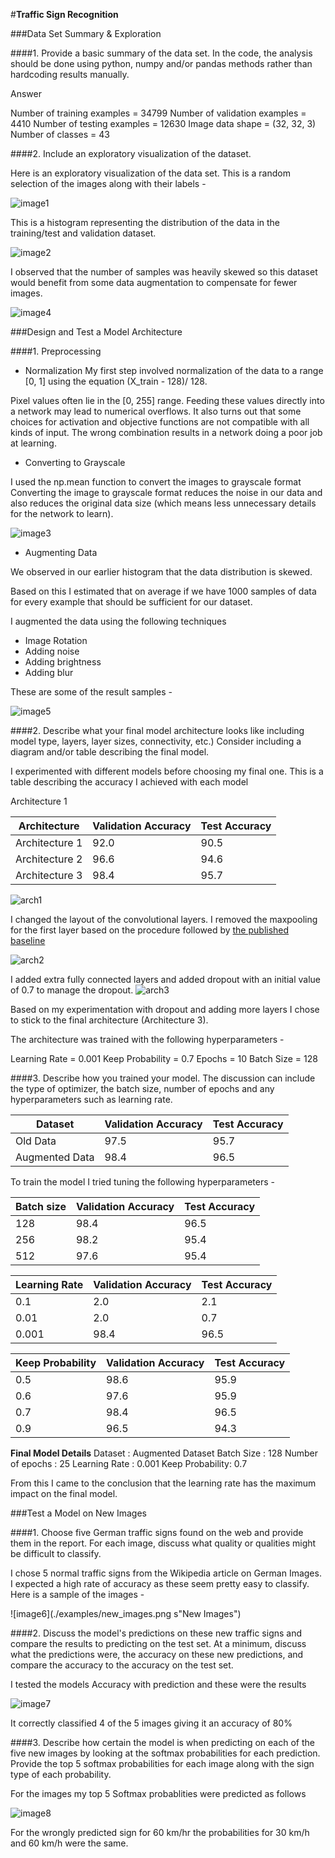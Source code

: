 #**Traffic Sign Recognition**

###Data Set Summary & Exploration

####1. Provide a basic summary of the data set. In the code, the analysis should be done using python, numpy and/or pandas methods rather than hardcoding results manually.

Answer

Number of training examples = 34799
Number of validation examples = 4410
Number of testing examples = 12630
Image data shape = (32, 32, 3)
Number of classes = 43

####2. Include an exploratory visualization of the dataset.

Here is an exploratory visualization of the data set. This is a random selection of the images along with their labels -


![image1](./examples/dataset1.png "Dataset 1")

This is a histogram representing the distribution of the data in the training/test and validation dataset.

![image2](./examples/train_test_validation_histogram.png "Data Distribution")

I observed that the number of samples was heavily skewed so this dataset would benefit from some data augmentation to compensate for fewer images.

![image4](./examples/skewed.png "Skewed data distribution")

###Design and Test a Model Architecture

####1. Preprocessing

- Normalization
My first step involved normalization of the data to a range [0, 1] using the equation (X_train - 128)/ 128.

Pixel values often lie in the [0, 255] range. Feeding these values directly into a network may lead to numerical overflows. It also turns out that some choices for activation and objective functions are not compatible with all kinds of input. The wrong combination results in a network doing a poor job at learning.

- Converting to Grayscale

I used the np.mean function to convert the images to grayscale format
Converting the image to grayscale format reduces the noise in our data and also reduces the original data size (which means less unnecessary details for the network to learn).

![image3](./examples/original_grayscale_normal.png "Original VS Grayscale VS Normalized")

- Augmenting Data

We observed in our earlier histogram that the data distribution is skewed.

Based on this I estimated that on average if we have 1000 samples of data for every example that should be sufficient for our dataset.

I augmented the data using the following techniques
- Image Rotation
- Adding noise
- Adding brightness
- Adding blur

These are some of the result samples -

![image5](./examples/transformations.png "Transformations")


####2. Describe what your final model architecture looks like including model type, layers, layer sizes, connectivity, etc.) Consider including a diagram and/or table describing the final model.

I experimented with different models before choosing my final one. This is a table describing the accuracy I achieved with each model

Architecture 1

| Architecture   | Validation Accuracy | Test Accuracy |
|----------------|---------------------|---------------|
| Architecture 1 | 92.0                | 90.5          |
| Architecture 2 | 96.6                | 94.6          |
| Architecture 3 | 98.4                | 95.7          |

![arch1](./examples/arch1.png "Architecture 1")


I changed the layout of the convolutional layers. I removed the maxpooling for the first layer based on the procedure followed by [the published baseline](http://yann.lecun.com/exdb/publis/pdf/sermanet-ijcnn-11.pdf)


![arch2](./examples/arch2.png "Architecture 2")

I added extra fully connected layers and added dropout with an initial value of 0.7 to manage the dropout.
![arch3](./examples/arch3.png "Architecture 3")


Based on my experimentation with dropout and adding more layers I chose to stick to the final architecture (Architecture 3).

The architecture was trained with the following hyperparameters -

Learning Rate = 0.001
Keep Probability = 0.7
Epochs = 10
Batch Size = 128

####3. Describe how you trained your model. The discussion can include the type of optimizer, the batch size, number of epochs and any hyperparameters such as learning rate.

| Dataset        | Validation Accuracy | Test Accuracy |
|----------------|---------------------|---------------|
| Old Data       | 97.5                | 95.7          |
| Augmented Data | 98.4                | 96.5          |


To train the model I tried tuning the following hyperparameters -

| Batch size  |  Validation Accuracy  |  Test Accuracy |
|---|---|---|
| 128  | 98.4 | 96.5 |
| 256  | 98.2  | 95.4 |
| 512 |  97.6 | 95.4 |


| Learning Rate  | Validation Accuracy  |  Test Accuracy  |  
|---|---|---|
| 0.1 |  2.0 |  2.1 |  
| 0.01  | 2.0  |  0.7 |
| 0.001 | 98.4 | 96.5 |


| Keep Probability  | Validation Accuracy  |  Test Accuracy  |  
|---|---|---|
| 0.5 |  98.6 |  95.9 |  
| 0.6  | 97.6  |  95.9 |
| 0.7 | 98.4 | 96.5 |
| 0.9 | 96.5 | 94.3 |


**Final Model Details**
Dataset : Augmented Dataset
Batch Size : 128
Number of epochs : 25
Learning Rate : 0.001
Keep Probability: 0.7

From this I came to the conclusion that the learning rate has the maximum impact on the final model.

###Test a Model on New Images

####1. Choose five German traffic signs found on the web and provide them in the report. For each image, discuss what quality or qualities might be difficult to classify.

I chose 5 normal traffic signs from the Wikipedia article on German Images. I expected a high rate of accuracy as these seem pretty easy to classify. Here is a sample of the images -

![image6](./examples/new_images.png s"New Images")

####2. Discuss the model's predictions on these new traffic signs and compare the results to predicting on the test set. At a minimum, discuss what the predictions were, the accuracy on these new predictions, and compare the accuracy to the accuracy on the test set.

I tested the models Accuracy with prediction and these were the results

![image7](./examples/predicted_vs_actual.png "Predicted VS Actual Accuracy")

It correctly classified 4 of the 5 images giving it an accuracy of 80%

####3. Describe how certain the model is when predicting on each of the five new images by looking at the softmax probabilities for each prediction. Provide the top 5 softmax probabilities for each image along with the sign type of each probability.

For the images my top 5 Softmax probablities were predicted as follows

![image8](./examples/softmax_probabilites.png "Softmax Probabilites")

For the wrongly predicted sign for 60 km/hr the probabilities for 30 km/h and 60 km/h were the same.
